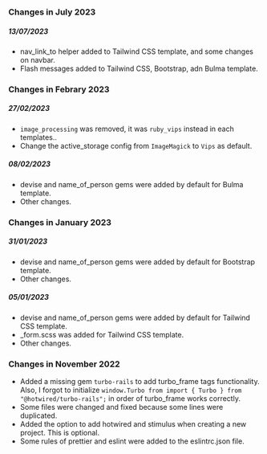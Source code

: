 ### Changes in July 2023

##### 13/07/2023
- nav_link_to helper added to Tailwind CSS template, and some changes on navbar.
- Flash messages added to Tailwind CSS, Bootstrap, adn Bulma template.

### Changes in Febrary 2023

##### 27/02/2023
- `image_processing` was removed, it was `ruby_vips` instead in each templates..
- Change the active_storage config from `ImageMagick` to `Vips` as default.

##### 08/02/2023
- devise and name_of_person gems were added by default for Bulma template.
- Other changes.

### Changes in January 2023

##### 31/01/2023
- devise and name_of_person gems were added by default for Bootstrap template.
- Other changes.

##### 05/01/2023
- devise and name_of_person gems were added by default for Tailwind CSS template.
- _form.scss was added for Tailwind CSS template.
- Other changes.

### Changes in November 2022

- Added a missing gem `turbo-rails` to add turbo_frame tags functionality. Also, I forgot to initialize `window.Turbo from import { Turbo } from "@hotwired/turbo-rails";` in order of turbo_frame works correctly. 
- Some files were changed and fixed because some lines were duplicated.
- Added the option to add hotwired and stimulus when creating a new project. This is optional.
- Some rules of prettier and eslint were added to the eslintrc.json file.
